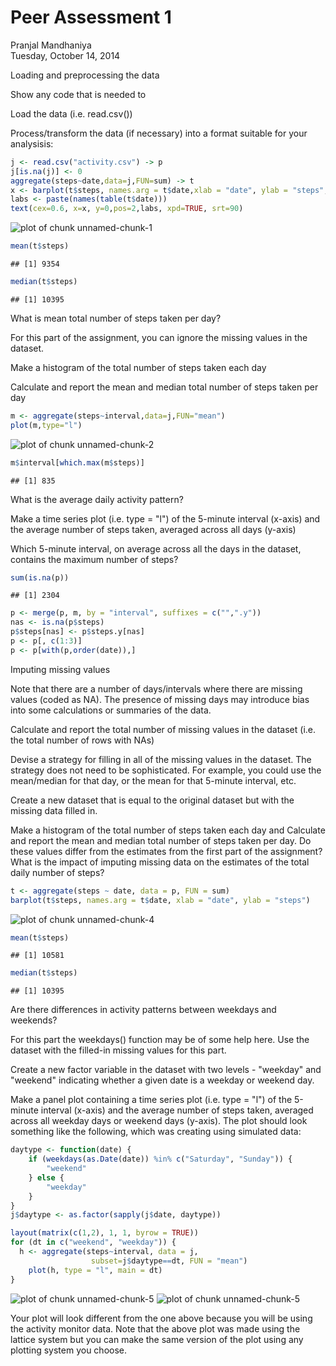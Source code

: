 # Peer Assessment 1
Pranjal Mandhaniya  
Tuesday, October 14, 2014  

Loading and preprocessing the data

Show any code that is needed to

Load the data (i.e. read.csv())

Process/transform the data (if necessary) into a format suitable for your analysisis:


```r
j <- read.csv("activity.csv") -> p
j[is.na(j)] <- 0
aggregate(steps~date,data=j,FUN=sum) -> t
x <- barplot(t$steps, names.arg = t$date,xlab = "date", ylab = "steps",xaxt="n")
labs <- paste(names(table(t$date)))
text(cex=0.6, x=x, y=0,pos=2,labs, xpd=TRUE, srt=90)
```

![plot of chunk unnamed-chunk-1](./PA1_template_files/figure-html/unnamed-chunk-1.png) 

```r
mean(t$steps)
```

```
## [1] 9354
```

```r
median(t$steps)
```

```
## [1] 10395
```

What is mean total number of steps taken per day?

For this part of the assignment, you can ignore the missing values in the dataset.

Make a histogram of the total number of steps taken each day

Calculate and report the mean and median total number of steps taken per day


```r
m <- aggregate(steps~interval,data=j,FUN="mean")
plot(m,type="l")
```

![plot of chunk unnamed-chunk-2](./PA1_template_files/figure-html/unnamed-chunk-2.png) 

```r
m$interval[which.max(m$steps)]
```

```
## [1] 835
```
What is the average daily activity pattern?

Make a time series plot (i.e. type = "l") of the 5-minute interval (x-axis) and the average number of steps taken, averaged across all days (y-axis)

Which 5-minute interval, on average across all the days in the dataset, contains the maximum number of steps?

```r
sum(is.na(p))
```

```
## [1] 2304
```

```r
p <- merge(p, m, by = "interval", suffixes = c("",".y"))
nas <- is.na(p$steps)
p$steps[nas] <- p$steps.y[nas]
p <- p[, c(1:3)]
p <- p[with(p,order(date)),]
```
Imputing missing values

Note that there are a number of days/intervals where there are missing values (coded as NA). The presence of missing days may introduce bias into some calculations or summaries of the data.

Calculate and report the total number of missing values in the dataset (i.e. the total number of rows with NAs)

Devise a strategy for filling in all of the missing values in the dataset. The strategy does not need to be sophisticated. For example, you could use the mean/median for that day, or the mean for that 5-minute interval, etc.

Create a new dataset that is equal to the original dataset but with the missing data filled in.

Make a histogram of the total number of steps taken each day and Calculate and report the mean and median total number of steps taken per day. Do these values differ from the estimates from the first part of the assignment? What is the impact of imputing missing data on the estimates of the total daily number of steps?

```r
t <- aggregate(steps ~ date, data = p, FUN = sum)
barplot(t$steps, names.arg = t$date, xlab = "date", ylab = "steps")
```

![plot of chunk unnamed-chunk-4](./PA1_template_files/figure-html/unnamed-chunk-4.png) 

```r
mean(t$steps)
```

```
## [1] 10581
```

```r
median(t$steps)
```

```
## [1] 10395
```
Are there differences in activity patterns between weekdays and weekends?

For this part the weekdays() function may be of some help here. Use the dataset with the filled-in missing values for this part.

Create a new factor variable in the dataset with two levels - "weekday" and "weekend" indicating whether a given date is a weekday or weekend day.

Make a panel plot containing a time series plot (i.e. type = "l") of the 5-minute interval (x-axis) and the average number of steps taken, averaged across all weekday days or weekend days (y-axis). The plot should look something like the following, which was creating using simulated data:

```r
daytype <- function(date) {
    if (weekdays(as.Date(date)) %in% c("Saturday", "Sunday")) {
        "weekend"
    } else {
        "weekday"
    }
}
j$daytype <- as.factor(sapply(j$date, daytype))

layout(matrix(c(1,2), 1, 1, byrow = TRUE))
for (dt in c("weekend", "weekday")) {
  h <- aggregate(steps~interval, data = j, 
                  subset=j$daytype==dt, FUN = "mean")
    plot(h, type = "l", main = dt)
}
```

![plot of chunk unnamed-chunk-5](./PA1_template_files/figure-html/unnamed-chunk-51.png) ![plot of chunk unnamed-chunk-5](./PA1_template_files/figure-html/unnamed-chunk-52.png) 


Your plot will look different from the one above because you will be using the activity monitor data. Note that the above plot was made using the lattice system but you can make the same version of the plot using any plotting system you choose.
